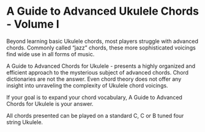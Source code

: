 # A Guide to Advanced Ukulele Chords - Volume I

Beyond learning basic Ukulele chords, most players struggle with advanced chords. Commonly called “jazz” chords, these more sophisticated voicings find wide use in all forms of music.

A Guide to Advanced Chords for Ukulele - presents a highly organized and efficient approach to the mysterious subject of advanced chords. Chord dictionaries are not the answer. Even chord theory does not offer any insight into unraveling the complexity of Ukulele chord voicings.

If your goal is to expand your chord vocabulary, A Guide to Advanced Chords for Ukulele is your answer.

All chords presented can be played on a standard C, C or B tuned four string Ukulele.
